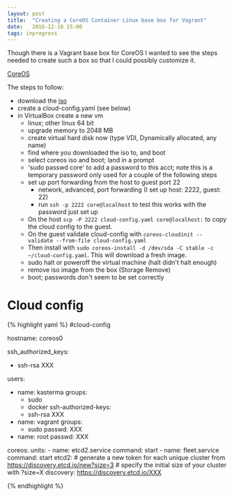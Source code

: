 ```yaml
---
layout: post
title:  "Creating a CoreOS Container Linux base box for Vagrant"
date:   2016-12-10 15:00
tags: inprogress
---
```


Though there is a Vagrant base box for CoreOS I wanted to see the steps needed
to create such a box so that I could possibly customize it.

[CoreOS](https://coreos.com/)

The steps to follow:

- download the [iso](https://coreos.com/os/docs/latest/booting-with-iso.html)
- create a cloud-config.yaml (see below)
- in VirtualBox create a new vm
  - linux; other linux 64 bit
  - upgrade memory to 2048 MB
  - create virtual hard disk now (type VDI, Dynamically allocated, any name)
  - find where you downloaded the iso to, and boot
  - select coreos iso and boot; land in a prompt
  - 'sudo passwd core' to add a password to this acct; note this is a temporary
    password only used for a couple of the following steps
  - set up port forwarding from the host to guest port 22
     - network, advanced, port forwarding (I set up host: 2222, guest: 22)
     - run `ssh -p 2222 core@localhost` to test this works with the password
       just set up
  - On the host `scp -P 2222 cloud-config.yaml core@localhost:` to copy the
    cloud config to the guest.
  - On the guest validate cloud-config with `coreos-cloudinit --validate --from-file cloud-config.yaml`
  - Then install with `sudo coreos-install -d /dev/sda -C stable -c ~/cloud-config.yaml`.
    This will download a fresh image.
  - sudo halt or poweroff the virtual machine (halt didn't halt enough)
  - remove iso image from the box (Storage Remove)
  - boot; passwords don't seem to be set correctly

# Cloud config

{% highlight yaml %}
#cloud-config

hostname: coreos0

ssh_authorized_keys:
  - ssh-rsa XXX

users:
  - name: kasterma
    groups:
     - sudo
     - docker
    ssh-authorized-keys:
     - ssh-rsa XXX
  - name: vagrant
    groups:
      - sudo
    passwd: XXX
  - name: root
    passwd: XXX

coreos:
  units:
    - name: etcd2.service
      command: start
    - name: fleet.service
      command: start
  etcd2:
    # generate a new token for each unique cluster from https://discovery.etcd.io/new?size=3
    # specify the initial size of your cluster with ?size=X
    discovery: https://discovery.etcd.io/XXX

{% endhighlight %}
